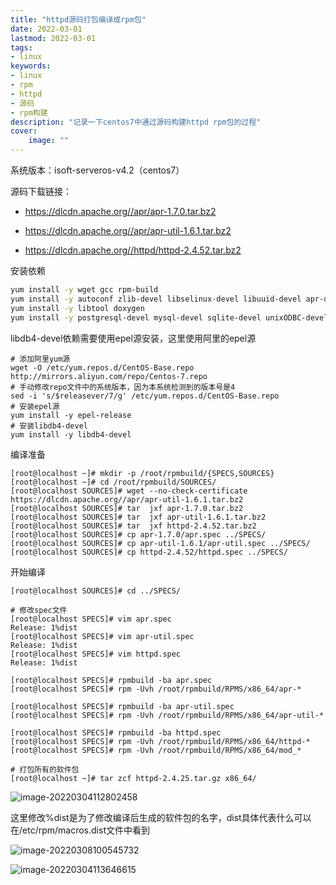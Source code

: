```yaml
---
title: "httpd源码打包编译成rpm包" 
date: 2022-03-01
lastmod: 2022-03-01
tags: 
- linux
keywords:
- linux
- rpm
- httpd
- 源码
- rpm构建
description: "记录一下centos7中通过源码构建httpd rpm包的过程" 
cover:
    image: "" 
---
```

系统版本：isoft-serveros-v4.2（centos7）

源码下载链接：

- https://dlcdn.apache.org//apr/apr-1.7.0.tar.bz2

- https://dlcdn.apache.org//apr/apr-util-1.6.1.tar.bz2
- https://dlcdn.apache.org//httpd/httpd-2.4.52.tar.bz2

安装依赖

```bash
yum install -y wget gcc rpm-build 
yum install -y autoconf zlib-devel libselinux-devel libuuid-devel apr-devel apr-util-devel pcre-devel openldap-devel lua-devel libxml2-devel openssl-devel
yum install -y libtool doxygen
yum install -y postgresql-devel mysql-devel sqlite-devel unixODBC-devel nss-devel
```

libdb4-devel依赖需要使用epel源安装，这里使用阿里的epel源

```
# 添加阿里yum源
wget -O /etc/yum.repos.d/CentOS-Base.repo http://mirrors.aliyun.com/repo/Centos-7.repo
# 手动修改repo文件中的系统版本，因为本系统检测到的版本号是4
sed -i 's/$releasever/7/g' /etc/yum.repos.d/CentOS-Base.repo
# 安装epel源
yum install -y epel-release
# 安装libdb4-devel
yum install -y libdb4-devel
```

编译准备

```
[root@localhost ~]# mkdir -p /root/rpmbuild/{SPECS,SOURCES}
[root@localhost ~]# cd /root/rpmbuild/SOURCES/
[root@localhost SOURCES]# wget --no-check-certificate https://dlcdn.apache.org//apr/apr-util-1.6.1.tar.bz2
[root@localhost SOURCES]# tar  jxf apr-1.7.0.tar.bz2
[root@localhost SOURCES]# tar  jxf apr-util-1.6.1.tar.bz2
[root@localhost SOURCES]# tar  jxf httpd-2.4.52.tar.bz2
[root@localhost SOURCES]# cp apr-1.7.0/apr.spec ../SPECS/
[root@localhost SOURCES]# cp apr-util-1.6.1/apr-util.spec ../SPECS/
[root@localhost SOURCES]# cp httpd-2.4.52/httpd.spec ../SPECS/
```

开始编译

```
[root@localhost SOURCES]# cd ../SPECS/

# 修改spec文件
[root@localhost SPECS]# vim apr.spec
Release: 1%dist
[root@localhost SPECS]# vim apr-util.spec
Release: 1%dist
[root@localhost SPECS]# vim httpd.spec
Release: 1%dist

[root@localhost SPECS]# rpmbuild -ba apr.spec
[root@localhost SPECS]# rpm -Uvh /root/rpmbuild/RPMS/x86_64/apr-*

[root@localhost SPECS]# rpmbuild -ba apr-util.spec
[root@localhost SPECS]# rpm -Uvh /root/rpmbuild/RPMS/x86_64/apr-util-*

[root@localhost SPECS]# rpmbuild -ba httpd.spec
[root@localhost SPECS]# rpm -Uvh /root/rpmbuild/RPMS/x86_64/httpd-*
[root@localhost SPECS]# rpm -Uvh /root/rpmbuild/RPMS/x86_64/mod_*

# 打包所有的软件包
[root@localhost ~]# tar zcf httpd-2.4.25.tar.gz x86_64/
```

![image-20220304112802458](https://image.lvbibir.cn/blog/image-20220304112802458.png)

这里修改%dist是为了修改编译后生成的软件包的名字，dist具体代表什么可以在/etc/rpm/macros.dist文件中看到

![image-20220308100545732](https://image.lvbibir.cn/blog/image-20220308100545732.png)



![image-20220304113646615](https://image.lvbibir.cn/blog/image-20220304113646615.png)



